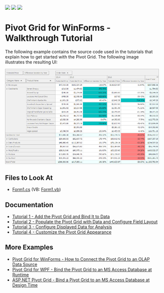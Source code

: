 <!-- default badges list -->
![](https://img.shields.io/endpoint?url=https://codecentral.devexpress.com/api/v1/VersionRange/531929225/22.1.4%2B)
[![](https://img.shields.io/badge/Open_in_DevExpress_Support_Center-FF7200?style=flat-square&logo=DevExpress&logoColor=white)](https://supportcenter.devexpress.com/ticket/details/T1113459)
[![](https://img.shields.io/badge/📖_How_to_use_DevExpress_Examples-e9f6fc?style=flat-square)](https://docs.devexpress.com/GeneralInformation/403183)
<!-- default badges end -->
# Pivot Grid for WinForms - Walkthrough Tutorial

The following example contains the source code used in the tutorials that explain how to get started with the Pivot Grid. The following image illustrates the resulting UI: 

![Pivot Grid](./images/pivot-grid.png)

## Files to Look At

- [Form1.cs](./CS/WinPivot_GettingStarted/Form1.cs) (VB: [Form1.vb](VB/WinPivot_GettingStarted/Form1.vb))

## Documentation

- [Tutorial 1 - Add the Pivot Grid and Bind It to Data]()
- [Tutorial 2 - Populate the Pivot Grid with Data and Configure Field Layout]()
- [Tutorial 3 - Configure Displayed Data for Analysis]()
- [Tutorial 4 - Customize the Pivot Grid Appearance]()

## More Examples

- [Pivot Grid for WinForms - How to Connect the Pivot Grid to an OLAP Data Source](https://github.com/DevExpress-Examples/winforms-pivot-grid-connect-to-an-olap-datasource)
- [Pivot Grid for WPF - Bind the Pivot Grid to an MS Access Database at Runtime](https://github.com/DevExpress-Examples/wpf-pivot-grid-connect-to-an-access-database-in-code)
- [ASP.NET Pivot Grid - Bind a Pivot Grid to an MS Access Database at Design Time](https://github.com/DevExpress-Examples/aspnet-pivot-grid-getting-started-bind-a-pivot-grid-to-an-mdb-database-runtime-sample-t540964)
